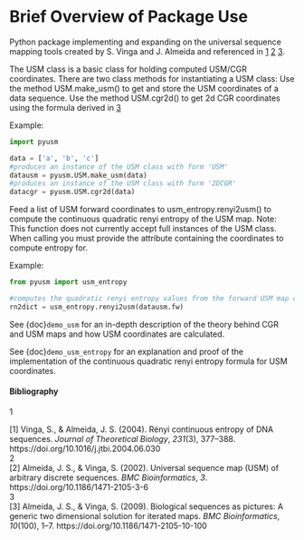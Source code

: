 # Brief Overview of Package Use
Python package implementing and expanding on the universal sequence mapping tools created by S. Vinga and J. Almeida and referenced in [1](#1) [2](#2) [3](#3). 

The USM class is a basic class for holding computed USM/CGR coordinates. 
There are two class methods for instantiating a USM class:
    Use the method USM.make_usm() to get and store the USM coordinates of a data sequence.
    Use the method USM.cgr2d() to get 2d CGR coordinates using the formula derived in [3](#3)

Example:
```python
import pyusm

data = ['a', 'b', 'c']
#produces an instance of the USM class with form 'USM'
datausm = pyusm.USM.make_usm(data)
#produces an instance of the USM class with form '2DCGR'
datacgr = pyusm.USM.cgr2d(data)
```

Feed a list of USM forward coordinates to usm_entropy.renyi2usm() to compute the continuous quadratic renyi entropy of the USM map.
    Note: This function does not currently accept full instances of the USM class. When calling you must provide the attribute containing the coordinates to compute entropy for. 

Example:
```python
from pyusm import usm_entropy

#computes the quadratic renyi entropy values from the forward USM map coordinates in datausm.fw
rn2dict = usm_entropy.renyi2usm(datausm.fw)
```
See {doc}`demo_usm` for an in-depth description of the theory behind CGR and USM maps and how USM coordinates are calculated. 

See {doc}`demo_usm_entropy` for an explanation and proof of the implementation of the continuous quadratic renyi entropy formula for USM coordinates.


#### Bibliography
<a class="id">1</a>
<div class="csl-entry">[1] Vinga, S., &#38; Almeida, J. S. (2004). Rényi continuous entropy of DNA sequences. <i>Journal of Theoretical Biology</i>, <i>231</i>(3), 377–388. https://doi.org/10.1016/j.jtbi.2004.06.030</div>
<a class="id">2</a>
<div class="csl-entry">[2] Almeida, J. S., &#38; Vinga, S. (2002). Universal sequence map (USM) of arbitrary discrete sequences. <i>BMC Bioinformatics</i>, <i>3</i>. https://doi.org/10.1186/1471-2105-3-6</div>
<a class="id">3</a>
<div class="csl-entry">[3] Almeida, J. S., &#38; Vinga, S. (2009). Biological sequences as pictures: A generic two dimensional solution for iterated maps. <i>BMC Bioinformatics</i>, <i>10</i>(100), 1–7. https://doi.org/10.1186/1471-2105-10-100</div>
